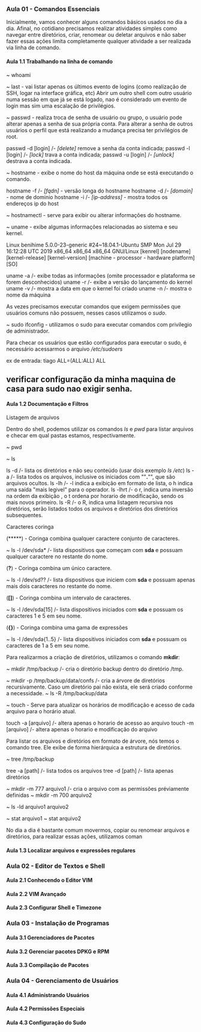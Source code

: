 ### Aula 01 - Comandos Essenciais

Inicialmente, vamos conhecer alguns comandos básicos usados no dia a dia.
Afinal, no cotidiano precisamos realizar atividades simples como navegar entre diretórios, criar, renomear ou deletar arquivos e não saber fazer essas ações limita completamente qualquer atividade a ser realizada via linha de comando.

#### Aula 1.1 Trabalhando na linha de comando

~ whoami

~ last - vai listar apenas os últimos evento de logins (como realização de SSH, logar na interface gráfica, etc) Abrir um outro shell com outro usuário numa sessão em que já se está logado, nao é considerado um evento de login mas sim uma escalação de privilégios.

~ passwd - realiza troca de senha de usuário ou grupo, o usuário pode alterar apenas a senha de sua própria conta. Para alterar a senha de outros usuários o perfil que está realizando a mudança precisa ter privilégios de root.

  passwd -d [login]    /- *[delete]* remove a senha da conta indicada;
  passwd -l [login]    /- *[lock]* trava a conta indicada;
  passwd -u [login]    /- *[unlock]* destrava a conta indicada.

~ hostname - exibe o nome do host da máquina onde se está executando o comando.

  hostname -f     /- *[fqdn]* - versão longa do hostname
  hostname -d     /- *[domain]* - nome de dominio
  hostname -i     /- *[ip-address]* - mostra todos os endereços ip do host


<ADVANCED>

~ hostnamectl - serve para exibir ou alterar informações do hostname.

</ADVANCED>


~ uname - exibe algumas informações relacionadas ao sistema e seu kernel.

Linux     benihime  5.0.0-23-generic  #24~18.04.1-Ubuntu SMP Mon Jul 29 16:12:28 UTC 2019   x86_64 x86_64 x86_64                         GNU/Linux
[kenrel] [nodename] [kernel-release]          [kernel-version]                              [machine - processor - hardware platform]   [SO]

  uname -a   /- exibe todas as informações (omite processador e plataforma se forem desconhecidos)
  uname -r   /- exibe a versão do lançamento do kernel
  uname -v   /- mostra a data em que o kernel foi criado
  uname -n   /- mostra o nome da máquina

As vezes precisamos executar comandos que exigem permissões que usuários comuns não possuem, nesses casos utilizamos o *sudo*.

~ sudo ifconfig - utilizamos o sudo para executar comandos com privilegio de administrador.

Para checar os usuários que estão configurados para executar o sudo, é necessário acessarmos o arquivo */etc/sudoers*

ex de entrada: tiago ALL=(ALL:ALL) ALL

## verificar configuração da minha maquina de casa para sudo nao exigir senha.

#### Aula 1.2 Documentação e Filtros

Listagem de arquivos

Dentro do shell, podemos utilizar os comandos *ls* e *pwd* para listar arquivos e checar em qual pastas estamos, respectivamente.

~ pwd

~ ls

  ls -d   /- lista os diretórios e não seu conteúdo (usar dois exemplo *ls /etc*)
  ls -a   /- lista todos os arquivos, inclusive os iniciados com ""**.**"", que são arquivos ocultos.
  ls -lh  /- -l indica a exibição em formato de lista, o h indica uma saída "mais legivel" para o operador.
  ls -lhrt  /- o r, indica uma inversão na ordem da exibição , o t ordena por horario de modificação, sendo os mais novos primeiro.
  ls -R   /- o R, indica uma listagem recursiva nos diretórios, serão listados todos os arquivos e diretórios dos diretórios subsequentes.


Caracteres coringa

(*****) - Coringa combina qualquer caractere conjunto de caracteres.

~ ls -l /dev/sda*   /- lista dispositivos que começam com **sda** e possuam qualquer caractere no restante do nome.

(**?**) - Coringa combina um único caractere.

~ ls -l /dev/sd??   /- lista dispositivos que iniciem com **sda** e possuam apenas mais dois caracteres no restante do nome.

(**[]**) - Coringa combina um intervalo de caracteres.

~ ls -l /dev/sda[15]  /- lista dispositivos iniciados com **sda** e possuam os caracteres 1 e 5 em seu nome.

(**{}**) - Coringa combina uma gama de expressões

~ ls -l /dev/sda{1..5}  /- lista dispositivos iniciados com **sda** e possuam os caracteres de 1 a 5 em seu nome.


Para realizarmos a criação de diretórios, utilizamos o comando **mkdir**:

~ mkdir /tmp/backup   /- cria o diretório backup dentro do diretório /tmp.


~ mkdir -p /tmp/backup/data/confs   /- cria a árvore de diretórios recursivamente. Caso um diretório pai não exista, ele será criado conforme a necessidade.
~ ls -R /tmp/backup/data


~ touch  - Serve para atualizar os horários de modificação e acesso de cada arquivo para o horário atual.

<!Usar o comando stat para verificar um arquivo e exibir os horarios do arquivo.>

  touch -a [arquivo]   /- altera apenas o horario de acesso ao arquivo
  touch -m [arquivo]   /- altera apenas o horario e modificação do arquivo



Para listar os arquivos e diretórios em formato de árvore, nós temos o comando tree. Ele exibe de forma hierárquica a estrutura de diretórios.

~ tree /tmp/backup

  tree -a [path]   /- lista todos os arquivos
  tree -d [path]   /- lista apenas diretórios


~ mkdir -m 777 arquivo1   /- cria o arquivo com as permissões préviamente definidas
~ mkdir -m 700 arquivo2

~ ls -ld arquivo1 arquivo2

<!listar arquivos para comparar as diferenças de permissão definidas nos comandos de criação de diretórios.>

~ stat arquivo1
~ stat arquivo2

No dia a dia é bastante comum movermos, copiar ou renomear arquivos e diretórios, para realizar essas ações, utilizamos coman

#### Aula 1.3 Localizar arquivos e expressões regulares

### Aula 02 - Editor de Textos e Shell
#### Aula 2.1 Conhecendo o Editor VIM
#### Aula 2.2 VIM Avançado
#### Aula 2.3 Configurar Shell e Timezone

### Aula 03 - Instalação de Programas
#### Aula 3.1 Gerenciadores de Pacotes
#### Aula 3.2 Gerenciar pacotes DPKG e RPM
#### Aula 3.3 Compilação de Pacotes

### Aula 04 -  Gerenciamento de Usuários
#### Aula 4.1 Administrando Usuários
#### Aula 4.2 Permissões Especiais
#### Aula 4.3 Configuração do Sudo
